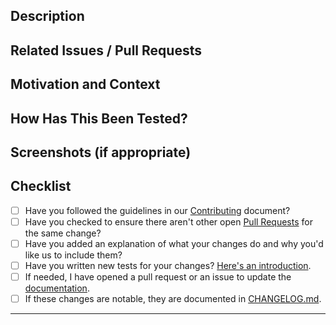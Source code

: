 <!--- We squash and merge pull requests, so the title of the PR will be the title of the merge commit -->
<!--- Please follow https://www.conventionalcommits.org/ in the title --->

## Description
<!--- Describe your changes in detail -->

## Related Issues / Pull Requests
<!--- If your PR fixes/resolves one or more issues, or is related to another PR, link to them here. -->
<!--- See: https://docs.github.com/en/free-pro-team@latest/github/managing-your-work-on-github/linking-a-pull-request-to-an-issue#linking-a-pull-request-to-an-issue-using-a-keyword --->

## Motivation and Context
<!--- Why is this change required? What problem does it solve? -->

## How Has This Been Tested?
<!--- Tested on which OS(s)? Tested on light/dark system theme? -->

## Screenshots (if appropriate)

## Checklist
<!--- Go over all the following points, and put an `x` in all the boxes that apply. -->
<!--- You can open a pull request before all these are done, but they should be done before getting merged. -->

- [ ] Have you followed the guidelines in our [Contributing](https://github.com/jmuelbert/anniversaryreminder/blob/master/CONTRIBUTING.md) document?
- [ ] Have you checked to ensure there aren't other open [Pull Requests](https://github.com/jmuelbert/anniversaryreminder/pulls) for the same change?
- [ ] Have you added an explanation of what your changes do and why you'd like us to include them?
-   [ ] Have you written new tests for your changes? [Here's an introduction](https://help.github.com/articles/creating-a-pull-request/).
- [ ] If needed, I have opened a pull request or an issue to update the [documentation](http://jmuelbert.github.io/anniversaryreminder/).
- [ ] If these changes are notable, they are documented in [CHANGELOG.md](https://github.com/jmuelbert/anniversaryreminder/blob/master/CHANGELOG.md).
---
